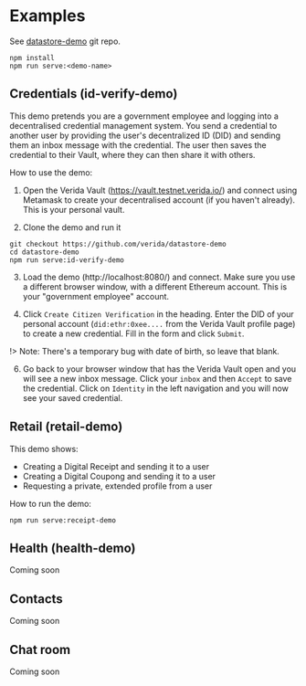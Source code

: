 # Examples

See [datastore-demo](https://github.com/verida/datastore-demo) git repo.

```
npm install
npm run serve:<demo-name>
```

## Credentials (id-verify-demo)

This demo pretends you are a government employee and logging into a decentralised credential management system. You send a credential to another user by providing the user's decentralized ID (DID) and sending them an inbox message with the credential. The user then saves the credential to their Vault, where they can then share it with others.

How to use the demo:

1. Open the Verida Vault (https://vault.testnet.verida.io/) and connect using Metamask to create your decentralised account (if you haven't already). This is your personal vault.

2. Clone the demo and run it

```
git checkout https://github.com/verida/datastore-demo
cd datastore-demo
npm run serve:id-verify-demo
```

3. Load the demo (http://localhost:8080/) and connect. Make sure you use a different browser window, with a different Ethereum account. This is your "government employee" account.

5. Click `Create Citizen Verification` in the heading. Enter the DID of your personal account (`did:ethr:0xee....` from the Verida Vault profile page) to create a new credential. Fill in the form and click `Submit`.

!> Note: There's a temporary bug with date of birth, so leave that blank.

6. Go back to your browser window that has the Verida Vault open and you will see a new inbox message. Click your `inbox` and then `Accept` to save the credential. Click on `Identity` in the left navigation and you will now see your saved credential.

## Retail (retail-demo)

This demo shows:

- Creating a Digital Receipt and sending it to a user
- Creating a Digital Coupong and sending it to a user
- Requesting a private, extended profile from a user

How to run the demo:

```
npm run serve:receipt-demo
```

## Health (health-demo)

Coming soon

## Contacts

Coming soon

## Chat room

Coming soon